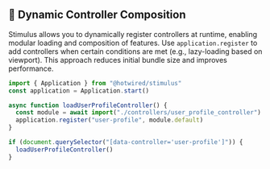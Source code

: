 ## 🧩 Dynamic Controller Composition
Stimulus allows you to dynamically register controllers at runtime, enabling modular loading and composition of features. Use `application.register` to add controllers when certain conditions are met (e.g., lazy-loading based on viewport). This approach reduces initial bundle size and improves performance.

```javascript
import { Application } from "@hotwired/stimulus"
const application = Application.start()

async function loadUserProfileController() {
  const module = await import("./controllers/user_profile_controller")
  application.register("user-profile", module.default)
}

if (document.querySelector("[data-controller='user-profile']")) {
  loadUserProfileController()
}
```
